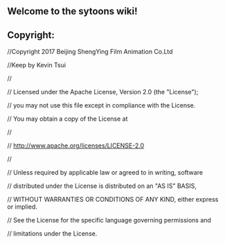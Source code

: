 Welcome to the sytoons wiki!
----

Copyright:
----
//Copyright 2017 Beijing ShengYing Film Animation Co.Ltd

//Keep by Kevin Tsui

//

//   Licensed under the Apache License, Version 2.0 (the "License");

//   you may not use this file except in compliance with the License.

//   You may obtain a copy of the License at

//

//       http://www.apache.org/licenses/LICENSE-2.0

//

//   Unless required by applicable law or agreed to in writing, software

//   distributed under the License is distributed on an "AS IS" BASIS,

//   WITHOUT WARRANTIES OR CONDITIONS OF ANY KIND, either express or implied.

//   See the License for the specific language governing permissions and

//   limitations under the License.
